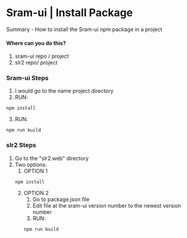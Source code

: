 # Sram-ui | Install Package

Summary - How to install the Sram-ui npm package in a project

#### Where can you do this?

1. sram-ui repo / project
2. slr2 repo/ project

### Sram-ui Steps

1. I would go to the name project directory
2. RUN:

```
npm install
```

3. RUN:

```
npm run build
```

### slr2 Steps

1. Go to the "slr2.web" directory
2. Two options:
   1. OPTION 1
   ```
   npm install
   ```
   2. OPTION 2
      1. Go to package.json file
      2. Edit file at the sram-ui version number to the newest version number
      3. RUN:
      ```
      npm run build
      ```
